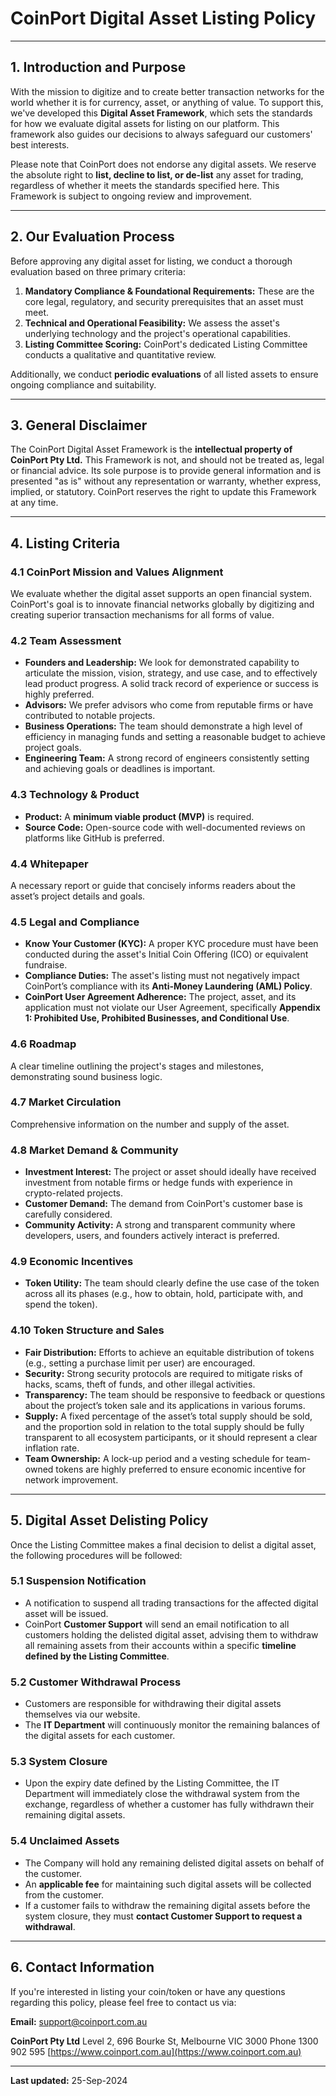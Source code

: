 # CoinPort Digital Asset Listing Policy

----------

## 1. Introduction and Purpose

With the mission to digitize and to create better transaction networks for the world whether it is for currency, asset, or anything of value. To support this, we've developed this **Digital Asset Framework**, which sets the standards for how we evaluate digital assets for listing on our platform. This framework also guides our decisions to always safeguard our customers' best interests.

Please note that CoinPort does not endorse any digital assets. We reserve the absolute right to **list, decline to list, or de-list** any asset for trading, regardless of whether it meets the standards specified here. This Framework is subject to ongoing review and improvement.

----------

## 2. Our Evaluation Process

Before approving any digital asset for listing, we conduct a thorough evaluation based on three primary criteria:

1.  **Mandatory Compliance & Foundational Requirements:** These are the core legal, regulatory, and security prerequisites that an asset must meet.
2.  **Technical and Operational Feasibility:** We assess the asset's underlying technology and the project's operational capabilities.
3.  **Listing Committee Scoring:** CoinPort's dedicated Listing Committee conducts a qualitative and quantitative review.

Additionally, we conduct **periodic evaluations** of all listed assets to ensure ongoing compliance and suitability.

----------

## 3. General Disclaimer

The CoinPort Digital Asset Framework is the **intellectual property of CoinPort Pty Ltd.** This Framework is not, and should not be treated as, legal or financial advice. Its sole purpose is to provide general information and is presented "as is" without any representation or warranty, whether express, implied, or statutory. CoinPort reserves the right to update this Framework at any time.

----------

## 4. Listing Criteria

### 4.1 CoinPort Mission and Values Alignment

We evaluate whether the digital asset supports an open financial system. CoinPort's goal is to innovate financial networks globally by digitizing and creating superior transaction mechanisms for all forms of value.

### 4.2 Team Assessment

-   **Founders and Leadership:** We look for demonstrated capability to articulate the mission, vision, strategy, and use case, and to effectively lead product progress. A solid track record of experience or success is highly preferred.
-   **Advisors:** We prefer advisors who come from reputable firms or have contributed to notable projects.
-   **Business Operations:** The team should demonstrate a high level of efficiency in managing funds and setting a reasonable budget to achieve project goals.
-   **Engineering Team:** A strong record of engineers consistently setting and achieving goals or deadlines is important.

### 4.3 Technology & Product

-   **Product:** A **minimum viable product (MVP)** is required.
-   **Source Code:** Open-source code with well-documented reviews on platforms like GitHub is preferred.

### 4.4 Whitepaper

A necessary report or guide that concisely informs readers about the asset’s project details and goals.

### 4.5 Legal and Compliance

-   **Know Your Customer (KYC):** A proper KYC procedure must have been conducted during the asset's Initial Coin Offering (ICO) or equivalent fundraise.
-   **Compliance Duties:** The asset's listing must not negatively impact CoinPort’s compliance with its **Anti-Money Laundering (AML) Policy**.
-   **CoinPort User Agreement Adherence:** The project, asset, and its application must not violate our User Agreement, specifically **Appendix 1: Prohibited Use, Prohibited Businesses, and Conditional Use**.

### 4.6 Roadmap

A clear timeline outlining the project's stages and milestones, demonstrating sound business logic.

### 4.7 Market Circulation

Comprehensive information on the number and supply of the asset.

### 4.8 Market Demand & Community

-   **Investment Interest:** The project or asset should ideally have received investment from notable firms or hedge funds with experience in crypto-related projects.
-   **Customer Demand:** The demand from CoinPort's customer base is carefully considered.
-   **Community Activity:** A strong and transparent community where developers, users, and founders actively interact is preferred.

### 4.9 Economic Incentives

-   **Token Utility:** The team should clearly define the use case of the token across all its phases (e.g., how to obtain, hold, participate with, and spend the token).

### 4.10 Token Structure and Sales

-   **Fair Distribution:** Efforts to achieve an equitable distribution of tokens (e.g., setting a purchase limit per user) are encouraged.
-   **Security:** Strong security protocols are required to mitigate risks of hacks, scams, theft of funds, and other illegal activities.
-   **Transparency:** The team should be responsive to feedback or questions about the project’s token sale and its applications in various forums.
-   **Supply:** A fixed percentage of the asset’s total supply should be sold, and the proportion sold in relation to the total supply should be fully transparent to all ecosystem participants, or it should represent a clear inflation rate.
-   **Team Ownership:** A lock-up period and a vesting schedule for team-owned tokens are highly preferred to ensure economic incentive for network improvement.

----------

## 5. Digital Asset Delisting Policy

Once the Listing Committee makes a final decision to delist a digital asset, the following procedures will be followed:

### 5.1 Suspension Notification

-   A notification to suspend all trading transactions for the affected digital asset will be issued.
-   CoinPort **Customer Support** will send an email notification to all customers holding the delisted digital asset, advising them to withdraw all remaining assets from their accounts within a specific **timeline defined by the Listing Committee**.

### 5.2 Customer Withdrawal Process

-   Customers are responsible for withdrawing their digital assets themselves via our website.
-   The **IT Department** will continuously monitor the remaining balances of the digital assets for each customer.

### 5.3 System Closure

-   Upon the expiry date defined by the Listing Committee, the IT Department will immediately close the withdrawal system from the exchange, regardless of whether a customer has fully withdrawn their remaining digital assets.

### 5.4 Unclaimed Assets

-   The Company will hold any remaining delisted digital assets on behalf of the customer.
-   An **applicable fee** for maintaining such digital assets will be collected from the customer.
-   If a customer fails to withdraw the remaining digital assets before the system closure, they must **contact Customer Support to request a withdrawal**.

----------

## 6. Contact Information

If you're interested in listing your coin/token or have any questions regarding this policy, please feel free to contact us via:

**Email:** support@coinport.com.au

**CoinPort Pty Ltd** Level 2, 696 Bourke St, Melbourne VIC 3000 Phone 1300 902 595 [https://www.coinport.com.au](https://www.coinport.com.au)

----------

**Last updated:** 25-Sep-2024
